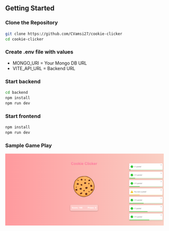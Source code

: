 ## **Getting Started**

### **Clone the Repository**

```sh
git clone https://github.com/CVamsi27/cookie-clicker
cd cookie-clicker
```

### **Create .env file with values**

- MONGO_URI = Your Mongo DB URL
- VITE_API_URL = Backend URL

### **Start backend**

```sh
cd backend
npm install
npm run dev
```

### **Start frontend**

```sh
npm install
npm run dev
```

### **Sample Game Play**
<img src="/src/assets/game-play.png"/>